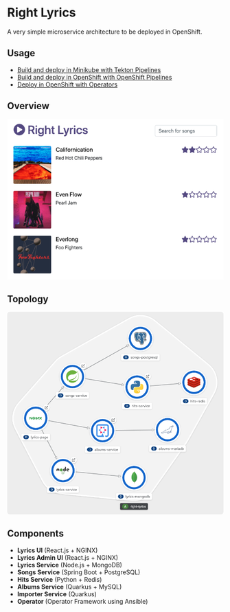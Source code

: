 # Right Lyrics

A very simple microservice architecture to be deployed in OpenShift.

## Usage

* [Build and deploy in Minikube with Tekton Pipelines](./documentation/pipelines/minikube/README.md)
* [Build and deploy in OpenShift with OpenShift Pipelines](./documentation/pipelines/openshift/README.md)
* [Deploy in OpenShift with Operators](./documentation/openshift/operators/README.md)

## Overview

![overview](./documentation/images/overview.png)

## Topology

![topology](./documentation/images/topology.png)

## Components

* **Lyrics UI** (React.js + NGINX)
* **Lyrics Admin UI** (React.js + NGINX)
* **Lyrics Service** (Node.js + MongoDB)
* **Songs Service** (Spring Boot + PostgreSQL)
* **Hits Service** (Python + Redis)
* **Albums Service** (Quarkus + MySQL)
* **Importer Service** (Quarkus)
* **Operator** (Operator Framework using Ansible)